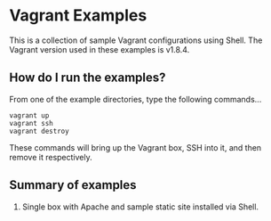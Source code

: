 
# Vagrant Examples

This is a collection of sample Vagrant configurations using Shell. The Vagrant version used in these examples is v1.8.4.

## How do I run the examples?

From one of the example directories, type the following commands...

```
vagrant up
vagrant ssh
vagrant destroy
```

These commands will bring up the Vagrant box, SSH into it, and then remove it respectively.

## Summary of examples

1. Single box with Apache and sample static site installed via Shell.
